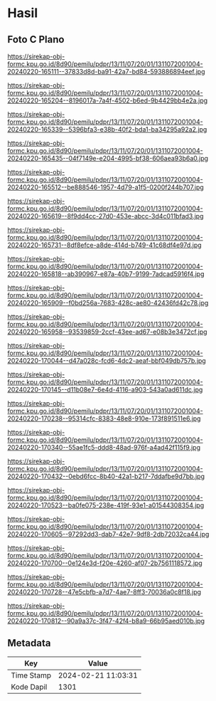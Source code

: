 # Hasil

## Foto C Plano

https://sirekap-obj-formc.kpu.go.id/8d90/pemilu/pdpr/13/11/07/20/01/1311072001004-20240220-165111--37833d8d-ba91-42a7-bd84-593886894eef.jpg

https://sirekap-obj-formc.kpu.go.id/8d90/pemilu/pdpr/13/11/07/20/01/1311072001004-20240220-165204--8196017a-7a4f-4502-b6ed-9b4429bb4e2a.jpg

https://sirekap-obj-formc.kpu.go.id/8d90/pemilu/pdpr/13/11/07/20/01/1311072001004-20240220-165339--5396bfa3-e38b-40f2-bda1-ba34295a92a2.jpg

https://sirekap-obj-formc.kpu.go.id/8d90/pemilu/pdpr/13/11/07/20/01/1311072001004-20240220-165435--04f7149e-e204-4995-bf38-606aea93b6a0.jpg

https://sirekap-obj-formc.kpu.go.id/8d90/pemilu/pdpr/13/11/07/20/01/1311072001004-20240220-165512--be888546-1957-4d79-a1f5-0200f244b707.jpg

https://sirekap-obj-formc.kpu.go.id/8d90/pemilu/pdpr/13/11/07/20/01/1311072001004-20240220-165619--8f9dd4cc-27d0-453e-abcc-3d4c011bfad3.jpg

https://sirekap-obj-formc.kpu.go.id/8d90/pemilu/pdpr/13/11/07/20/01/1311072001004-20240220-165731--8df8efce-a8de-414d-b749-41c68df4e97d.jpg

https://sirekap-obj-formc.kpu.go.id/8d90/pemilu/pdpr/13/11/07/20/01/1311072001004-20240220-165818--ab390967-e87a-40b7-9199-7adcad5916f4.jpg

https://sirekap-obj-formc.kpu.go.id/8d90/pemilu/pdpr/13/11/07/20/01/1311072001004-20240220-165909--f0bd256a-7683-428c-ae80-42436fd42c78.jpg

https://sirekap-obj-formc.kpu.go.id/8d90/pemilu/pdpr/13/11/07/20/01/1311072001004-20240220-165958--93539859-2ccf-43ee-ad67-e08b3e3472cf.jpg

https://sirekap-obj-formc.kpu.go.id/8d90/pemilu/pdpr/13/11/07/20/01/1311072001004-20240220-170044--d47a028c-fcd6-4dc2-aeaf-bbf049db757b.jpg

https://sirekap-obj-formc.kpu.go.id/8d90/pemilu/pdpr/13/11/07/20/01/1311072001004-20240220-170145--d11b08e7-6e4d-4116-a903-543a0ad611dc.jpg

https://sirekap-obj-formc.kpu.go.id/8d90/pemilu/pdpr/13/11/07/20/01/1311072001004-20240220-170238--95314cfc-8383-48e8-910e-173f891511e6.jpg

https://sirekap-obj-formc.kpu.go.id/8d90/pemilu/pdpr/13/11/07/20/01/1311072001004-20240220-170340--55ae1fc5-ddd8-48ad-976f-a4ad42f115f9.jpg

https://sirekap-obj-formc.kpu.go.id/8d90/pemilu/pdpr/13/11/07/20/01/1311072001004-20240220-170432--0ebd6fcc-8b40-42a1-b217-7ddafbe9d7bb.jpg

https://sirekap-obj-formc.kpu.go.id/8d90/pemilu/pdpr/13/11/07/20/01/1311072001004-20240220-170523--ba0fe075-238e-419f-93e1-a01544308354.jpg

https://sirekap-obj-formc.kpu.go.id/8d90/pemilu/pdpr/13/11/07/20/01/1311072001004-20240220-170605--97292dd3-dab7-42e7-9df8-2db72032ca44.jpg

https://sirekap-obj-formc.kpu.go.id/8d90/pemilu/pdpr/13/11/07/20/01/1311072001004-20240220-170700--0e124e3d-f20e-4260-af07-2b7561118572.jpg

https://sirekap-obj-formc.kpu.go.id/8d90/pemilu/pdpr/13/11/07/20/01/1311072001004-20240220-170728--47e5cbfb-a7d7-4ae7-8ff3-70036a0c8f18.jpg

https://sirekap-obj-formc.kpu.go.id/8d90/pemilu/pdpr/13/11/07/20/01/1311072001004-20240220-170812--90a9a37c-3f47-42f4-b8a9-66b95aed010b.jpg


## Metadata

| Key        | Value               |
| ---------- | ------------------- |
| Time Stamp | 2024-02-21 11:03:31 |
| Kode Dapil | 1301                |



